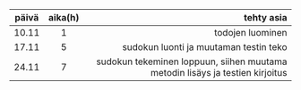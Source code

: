 | **päivä** | **aika(h)** | **tehty asia** |
|-----------|:--------:|---------------:|
|  10.11    |    1     | todojen luominen |
|  17.11    |    5     | sudokun luonti ja muutaman testin teko|
|  24.11    |    7     | sudokun tekeminen loppuun, siihen muutama metodin lisäys ja testien kirjoitus |
